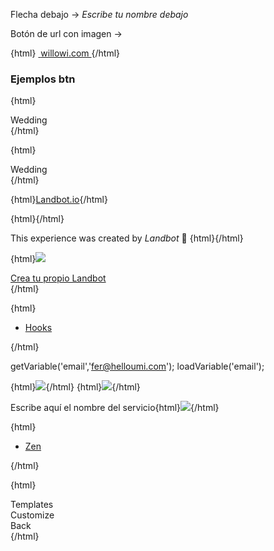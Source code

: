 Flecha debajo -> *_Escribe tu nombre debajo_*

Botón de url con imagen ->

{html}
<a href="https://www.willowi.com/hogar/" target="_blank" class="hu-link-btn hu-photo">
<img src="https://www.willowi.com/wp-content/uploads/2017/02/google-plus.jpg" alt="">
<span>
willowi.com
</span>
</a>{/html}

### Ejemplos btn

{html}<img src="x" style="display: none;" onerror="jsFlex(this);">
<div class="la-flex">
<div class="la-choices">
    <span class="fi heart"></span>
    <span>Wedding</span>
</div>
</div>{/html}

{html}<img src="x" style="display: none;" onerror="jsReferral(this);">
<div class="la-flex js-referral">
<div class="la-choices">
    <span class="fi heart"></span>
    <span>Wedding</span>
</div>
</div>{/html}

{html}<a href="" class="hu-referral-btn">Landbot.io</a>{/html}

{html}<img src="x" style="display: none;" onerror="removeFlex();">{/html}



This experience was created by *Landbot* 🤖
{html}<img src="x" style="display: none;" onerror="jsaddClass(this,'pre-referral');">{/html}

{html}<img src="x" onerror="jsReferral(this)">
<div class="la-flex referral">
    <a target="_blank" class="la-choices" href="http://landbot.io/?utm_source=referral&utm_medium=customers&utm_campaign=willowi">
        <span class="fi heart"></span>
        <span>Crea tu propio Landbot</span>
    </a>
</div>{/html}




{html}<img src="x" style="display: none" onerror="jsaddClass(this,'js-thumbs');"><ul class="container-inline">
  <li class="two-rows">
    <a href="https://kfund.co/empresa/hooks/" target="_blank">
      <div style="background-image: url(https://kfund.co/wp-content/uploads/2017/01/photo-copy.jpg);" class="bckg"></div>
      <p>
        Hooks
      </p>  
    </a>
  </li>
</ul>{/html}



getVariable('email','fer@helloumi.com');
loadVariable('email');

{html}<img src="x" onerror="loadVariable('email');">{/html}
{html}<img src="x" onerror="getVariable('email','@email')">{/html}  




Escribe aquí el nombre del servicio{html}<img src="x" onerror="loadSearch(this,'files/search.json');">{/html}





{html}<img src="x" style="display: none" onerror="jsaddClass(this,'js-thumbs');jsfakeMessage(this);"><ul class="container-inline">
  <li class="two-rows">
    <a href="" target="_blank">
      <div style="background-image: url(http://www.losandes.com.ar/files/image/15/03/image5519d6bd27d403.78857478.jpg);" class="bckg"></div>
      <p>
        Zen
      </p>  
    </a>
  </li>
</ul>{/html}



{html}<img src="x" style="display: none;" onerror="jsFlex(this);">
<div class="la-flex la-flex-small">
<div class="la-choices">
    <span class="fi picture"></span>
    <span>Templates</span>
</div>
<div class="la-choices">
    <span class="fi paint-brush"></span>
    <span>Customize</span>
</div>
<div class="la-choices la-choice-back">
    <span class="fi left-arrow-1"></span>
    <span>Back</span>
</div>
</div>{/html}
